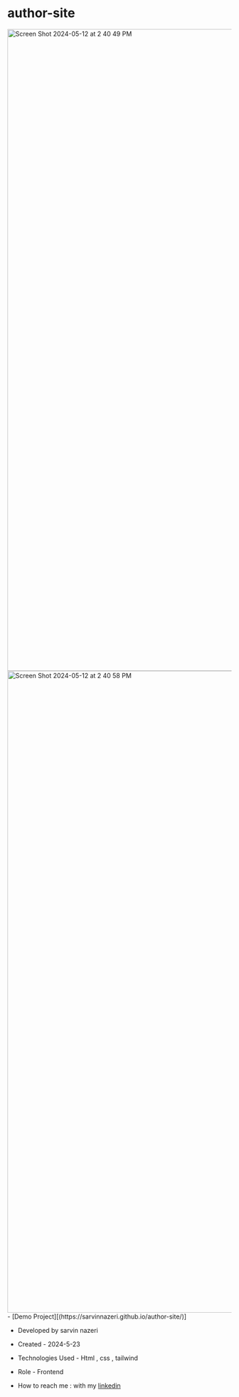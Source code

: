 # author-site
<img width="1440" alt="Screen Shot 2024-05-12 at 2 40 49 PM" src="https://github.com/sarvinnazeri/extreme-sport-site/assets/166671712/4beb4a1f-7e65-4ced-b43d-3c3be422ee2b">
<img width="1440" alt="Screen Shot 2024-05-12 at 2 40 58 PM" src="https://github.com/sarvinnazeri/extreme-sport-site/assets/166671712/8e35a464-df58-40be-ba53-da0e46ecf71f">
- [Demo Project][(https://sarvinnazeri.github.io/author-site/)]

- Developed by sarvin nazeri

- Created - 2024-5-23

- Technologies Used - Html , css , tailwind

- Role - Frontend

- How to reach me : with my [linkedin](https://www.linkedin.com/in/sarvin-nazeri)


